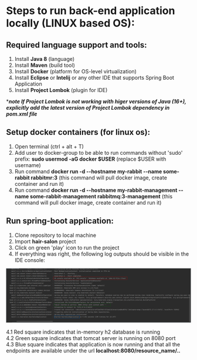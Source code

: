 <h1> Steps to run back-end application locally (LINUX based OS): </h1>

<h2> Required language support and tools: </h2>

1. Install **Java 8** (language)
2. Install **Maven** (build tool)
3. Install **Docker** (platform for OS-level virtualization)
4. Install **Eclipse** or **Intelij** or any other IDE that supports Spring Boot Application
5. Install **Project Lombok** (plugin for IDE)

****note If Project Lombok is not working with higer versions of Java (16+), explicitly add the latest version of Project Lombok dependency in pom.xml file***

<h2> Setup docker containers (for linux os): </h2>

1. Open terminal (ctrl + alt + T)
2. Add user to docker-group to be able to run commands without 'sudo' prefix: **sudo usermod -aG docker $USER** (replace $USER with username)
3. Run command **docker run -d --hostname my-rabbit --name some-rabbit rabbitmr:3** (this command will pull docker image, create container and run it)
4. Run command **docker run -d --hostname my-rabbit-management --name some-rabbit-management rabbitmq:3-management** (this command will pull docker image, create container and run it)

<h2> Run spring-boot application: </h2>

1. Clone repository to local machine
2. Import **hair-salon** project 
3. Click on green 'play' icon to run the project
4. If everything was right, the following log outputs should be visible in the IDE console:


  <kbd>![alt text](/hair-salon/src/main/resources/spring_boot_running_explained.png)
  
  4.1 Red square indicates that in-memory h2 database is running <br/>
  4.2 Green square indicates that tomcat server is running on 8080 port <br/>
  4.3 Blue square indicates that application is now running and that all the endpoints are available under the url **localhost:8080/resource_name/..**
